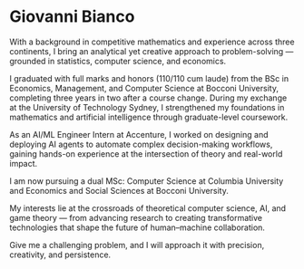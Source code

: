 # Giovanni Bianco

With a background in competitive mathematics and experience across three continents, I bring an analytical yet creative approach to problem-solving — grounded in statistics, computer science, and economics.

I graduated with full marks and honors (110/110 cum laude) from the BSc in Economics, Management, and Computer Science at Bocconi University, completing three years in two after a course change. During my exchange at the University of Technology Sydney, I strengthened my foundations in mathematics and artificial intelligence through graduate-level coursework.

As an AI/ML Engineer Intern at Accenture, I worked on designing and deploying AI agents to automate complex decision-making workflows, gaining hands-on experience at the intersection of theory and real-world impact.

I am now pursuing a dual MSc: Computer Science at Columbia University and Economics and Social Sciences at Bocconi University.

My interests lie at the crossroads of theoretical computer science, AI, and game theory — from advancing research to creating transformative technologies that shape the future of human–machine collaboration.

Give me a challenging problem, and I will approach it with precision, creativity, and persistence.
